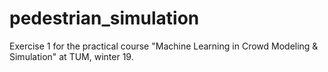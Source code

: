 # pedestrian_simulation
Exercise 1 for the practical course "Machine Learning in Crowd Modeling & Simulation" at TUM, winter 19.
